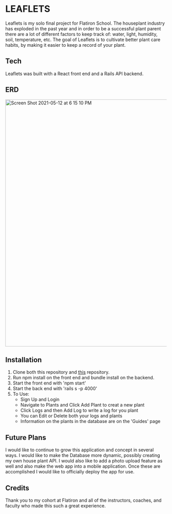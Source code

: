 # LEAFLETS

Leaflets is my solo final project for Flatiron School. The houseplant industry has exploded in the past year and in order to be a successful plant parent there are a lot of different factors to keep track of: water, light, humidity, soil, temperature, etc. The goal of Leaflets is to cultivate better plant care habits, by making it easier to keep a record of your plant.  

## Tech
Leaflets was built with a React front end and a Rails API backend. 

## ERD
<img width="769" alt="Screen Shot 2021-05-12 at 6 15 10 PM" src="https://user-images.githubusercontent.com/73048932/118055581-00f7e880-b34e-11eb-9fd9-e10a70cb7545.png">

## Installation
1. Clone both this repository and [this](https://github.com/beendra/leaflets-back) repository.
2. Run npm install on the front end and bundle install on the backend.
3. Start the front end with 'npm start'
4. Start the back end with 'rails s -p 4000'
5. To Use:
    - Sign Up and Login
    - Navigate to Plants and Click Add Plant to creat a new plant
    - Click Logs and then Add Log to write a log for you plant
    - You can Edit or Delete both your logs and plants
    - Information on the plants in the database are on the 'Guides' page

## Future Plans
I would like to continue to grow this application and concept in several ways. I would like to make the Database more dynamic, possibly creating my own house plant API. I would also like to add a photo upload feature as well and also make the web app into a mobile application. Once these are accomplished I would like to officially deploy the app for use. 

## Credits
Thank you to my cohort at Flatiron and all of the instructors, coaches, and faculty who made this such a great experience. 
